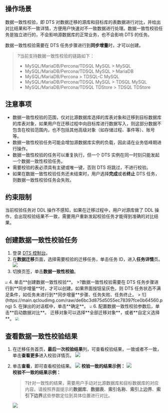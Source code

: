 
## 操作场景
数据一致性校验，即 DTS 对数据迁移的源库和目标库的表数据进行对比，并给出对比结果和不一致详情，方便用户快速对不一致数据进行处理。数据一致性校验任务是独立进行的，不会影响源数据库的正常业务，也不会影响 DTS 的任务。

数据一致性校验需要在 DTS 任务步骤进行到**同步增量**时，才可以创建。

>?当前支持数据一致性校验的链路如下：
>- MySQL/MariaDB/Percona/TDSQL MySQL > MySQL 
>- MySQL/MariaDB/Percona/TDSQL MySQL > MariaDB
>- MySQL/MariaDB/Percona  > TDSQL-C MySQL
>- MySQL/MariaDB/Percona/TDSQL MySQL  > TDSQL MySQL
>- MySQL/MariaDB/Percona/TDSQL TDStore  > TDSQL TDStore 

## 注意事项
- 数据一致性校验的范围，仅对比源数据库选择的库表对象和迁移到目标数据库的库表对象，如果用户在迁移过程中向目标库进行数据写入，则这部分数据不包含在校验范围内，也不包括其他高级对象（如存储过程、事件等）、账号等。
- 数据一致性校验任务可能会增加源数据库实例的负载，因此请在业务低峰期进行操作。
- 数据一致性校验的任务可以重复执行，但一个 DTS 实例在同一时刻只能发起一个数据一致性校验任务。
- 需要校验的表必须具有主键或唯一键，否则 DTS 将跳过，不进行校验。
- 如果在数据一致性校验任务还未结束时，用户选择**完成**或者**终止** DTS 任务，则数据一致性校验任务会失败。

## 约束限制
当前校验任务对 DDL 操作不感知，如果在迁移过程中，用户对源库做了 DDL 操作，会出现校验结果不一致，需要用户重新发起校验任务才能得到准确的对比结果。

## 创建数据一致性校验任务
1. 登录 [DTS 控制台](https://console.cloud.tencent.com/dts/migration)。
2. 在**数据迁移**页面，选择需要校验的迁移任务，单击任务 ID，进入**任务详情**页。
![](https://main.qcloudimg.com/raw/d6aa1c05241017e346c11ff4cd1348ea.png)
3. 切换页签，单击**数据一致性校验**。
<img src="https://main.qcloudimg.com/raw/30055344719ea37e3c8f1b6c45d1bc9d.png" style="zoom:50%;" />
4. 单击**创建数据一致性校验**。
>?数据一致性校验需要在 DTS 任务步骤进行到**同步增量**时，才可以创建。如果界面按钮呈灰色，则 DTS 任务状态不满足条件，如任务未进行到**同步增量**步骤、任务失败、任务终止。
>
![](https://main.qcloudimg.com/raw/de6bc3d875d5055ec78397fce0b64560.png)
5. 在弹出的对话框中，单击**确定**。
<img src="https://main.qcloudimg.com/raw/55b8c0bc502105ea07ff7cc6988aa096.png" style="zoom:50%;" />
6. 配置数据一致性校验参数后，单击**启动数据对比**。
迁移对象可以选择**全部迁移对象**，或者**自定义选择**。
<img src="https://main.qcloudimg.com/raw/802c91085f7d7df0021e6d71e08b404d.png" style="zoom:67%;" />

## 查看数据一致性校验结果
1. 在迁移任务首页，**最后一次校验结果**列，可查看校验结果，一致或者不一致，单击**查看更多**进入校验详情页。
    ![](https://qcloudimg.tencent-cloud.cn/raw/12cf14fd7ecc2d81a8887d35d7efb733.png)
    
2. 单击**查看**，即可查看校验结果。
    ![](https://main.qcloudimg.com/raw/841f0c33491e71e922ce9ec86c2237f5.png)
    **校验一致的结果示例：**
    ![](https://qcloudimg.tencent-cloud.cn/raw/90daaff527ea15c306c72e0c20d0c355.png)<br>
    **校验不一致的结果示例：**
   
   > ?针对一致性的结果，需要用户手动对比源数据库和目标数据库的对应内容。请按照界面提示的**数据库**、**数据表**、**索引名称**、**索引上边界**、**索引下边界**这些参数定位到具体位置进行对比。

   ![](https://qcloudimg.tencent-cloud.cn/raw/c8464bd6d8c6c7416a3407a637588815.png)

